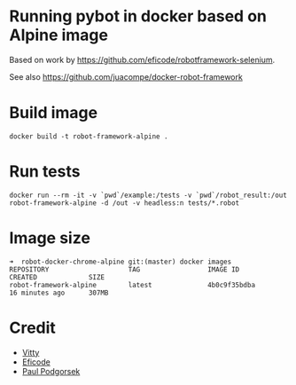 # Running pybot in docker based on Alpine image


Based on work by <https://github.com/eficode/robotframework-selenium>.

See also <https://github.com/juacompe/docker-robot-framework>

# Build image

    docker build -t robot-framework-alpine .

# Run tests

    docker run --rm -it -v `pwd`/example:/tests -v `pwd`/robot_result:/out robot-framework-alpine -d /out -v headless:n tests/*.robot

# Image size

    ➜  robot-docker-chrome-alpine git:(master) docker images
    REPOSITORY                    TAG                 IMAGE ID            CREATED             SIZE
    robot-framework-alpine        latest              4b0c9f35bdba        16 minutes ago      307MB

# Credit

* [Vitty](https://th.linkedin.com/in/vitty)
* [Eficode](https://github.com/eficode/)
* [Paul Podgorsek](https://github.com/ppodgorsek/)
